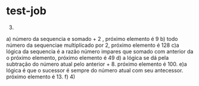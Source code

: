 # test-job
 
3)
a) número da sequencia e somado + 2 , próximo elemento é 9
b) todo número da sequenciae multiplicado por 2, próximo elemento é 128
c)a lógica da sequencia é a razão número impares que somado com anterior da o próximo elemento, próximo elemento é 49
d) a lógica se dá pela subtração do número atual pelo anterior + 8. próximo elemento é 100.
e)a lógica  é que o sucessor é sempre do número atual com seu antecessor. próximo elemento é 13.
f)
4)
